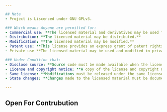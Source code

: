 ```yaml
---

## Note
- Project is Liscenced under GNU GPLv3.

### Which means Anyone are permitted for:
- Commercial use: **The licensed material and derivatives may be used for commercial purposes.**
- Distribution: **The licensed material may be distributed.**
- Modification: **The licensed material may be modified.**
- Patent use: **This license provides an express grant of patent rights from contributors.**
- Private use **The licensed material may be used and modified in private.**

### Under Condition that:
- Disclose source: **Source code must be made available when the licensed material is distributed.**
- License and copyright notice: **A copy of the license and copyright notice must be included with the licensed material.**
- Same license: **Modifications must be released under the same license when distributing the licensed material. In some cases a similar or related license may be used.**
- State changes: **Changes made to the licensed material must be documented. Along with link to original source**

---
```

Open For Contrubution
---
